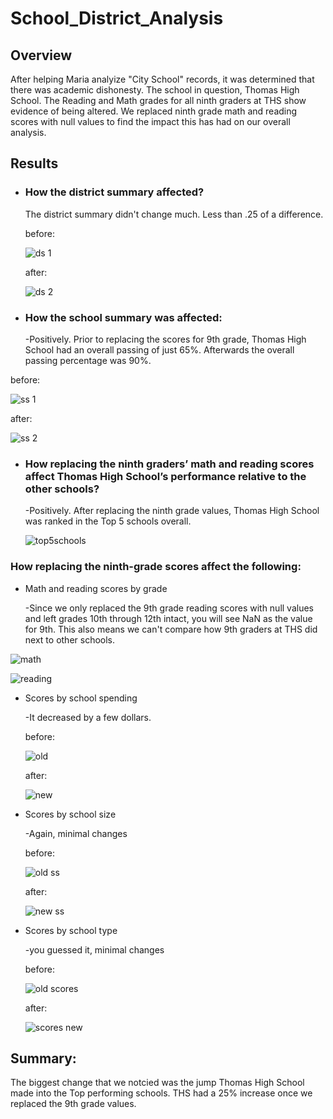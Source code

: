 # School_District_Analysis

## Overview
After helping Maria analyize "City School" records, it was determined that there was academic dishonesty. The school in question, Thomas High School. 
The Reading and Math grades for all ninth graders at THS show evidence of being altered. We replaced ninth grade math and reading scores with null values to find the impact this has had on our overall analysis.  

## Results

* ### How the district summary affected?

   The district summary didn't change much. Less than .25 of a difference.
  
  before:
   
   ![ds 1](https://user-images.githubusercontent.com/99618784/160259587-9f852e26-328d-488f-adfc-58b50496199c.PNG)
  
  after:
   
   ![ds 2](https://user-images.githubusercontent.com/99618784/160259593-28d98c8b-6302-40f2-8cc7-da00463ce122.PNG)


* ### How the school summary was affected:
   
   -Positively. Prior to replacing the scores for 9th grade, Thomas High School had an overall passing of just 65%. Afterwards the overall passing percentage was 90%. 
 
 before:
  
  ![ss 1](https://user-images.githubusercontent.com/99618784/160257566-e6a34bf2-aca5-41a7-91ea-09c4ddc2ce13.png)
 
 after:
 
 ![ss 2](https://user-images.githubusercontent.com/99618784/160257917-2ad0a102-5159-4421-82d0-6f69eb675aaf.png)


* ### How replacing the ninth graders’ math and reading scores affect Thomas High School’s performance relative to the other schools?

   -Positively. After replacing the ninth grade values, Thomas High School was ranked in the Top 5 schools overall. 

  ![top5schools](https://user-images.githubusercontent.com/99618784/160258344-8152ee1e-5a0e-4af5-9a3d-fd9abc542111.PNG)


### How replacing the ninth-grade scores affect the following:

* Math and reading scores by grade

   -Since we only replaced the 9th grade reading scores with null values and left grades 10th through 12th intact, you will see NaN as the value for 9th. This also means we can't compare how 9th graders at THS did next to other schools. 
      
![math](https://user-images.githubusercontent.com/99618784/160259982-93084233-0b97-4a69-b99a-d5b1e86bb0bd.PNG)

![reading](https://user-images.githubusercontent.com/99618784/160259985-cf9cf81f-93a6-4d14-a415-3ccb28a11f44.PNG)


* Scores by school spending

   -It decreased by a few dollars. 
   
   before:
   
   ![old](https://user-images.githubusercontent.com/99618784/160260296-d7ed19e0-a2bd-4df1-83f3-fceec6cbb938.PNG)

   after:
   
   ![new](https://user-images.githubusercontent.com/99618784/160260301-f0c407c0-d52d-40a2-9d28-970efdfd55a4.PNG)


* Scores by school size

   -Again, minimal changes
   
   before:
   
   ![old ss](https://user-images.githubusercontent.com/99618784/160260411-293a71e9-bf8a-4b57-93eb-a19b76bed796.PNG)

   after:
   
   ![new ss](https://user-images.githubusercontent.com/99618784/160260417-2e317dbd-bc32-4693-8ed0-ad8b990496d8.PNG)


* Scores by school type

   -you guessed it, minimal changes 
   
   before:
   
   ![old scores](https://user-images.githubusercontent.com/99618784/160260477-4b3fb11d-4f07-4903-9577-49cd76270833.PNG)

   after:
   
   ![scores new](https://user-images.githubusercontent.com/99618784/160260485-71cf1d58-0bf6-414c-83ce-b49e9c7d3532.PNG)


## Summary: 
The biggest change that we notcied was the jump Thomas High School made into the Top performing schools. THS had a 25% increase once we replaced the 9th grade values. 





